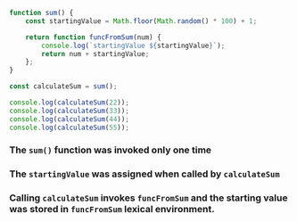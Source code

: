 ```javascript
function sum() {
	const startingValue = Math.floor(Math.random() * 100) + 1;

	return function funcFromSum(num) {
		console.log(`startingValue ${startingValue}`);
		return num + startingValue;
	};
}

const calculateSum = sum();

console.log(calculateSum(22));
console.log(calculateSum(33));
console.log(calculateSum(44));
console.log(calculateSum(55));
```

### The `sum()` function was invoked only one time

### The `startingValue` was assigned when called by `calculateSum`

### Calling `calculateSum` invokes `funcFromSum` and the starting value was stored in `funcFromSum` lexical environment.

